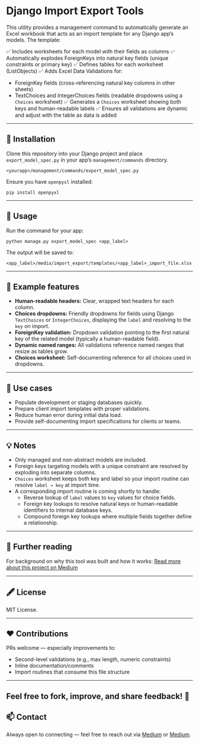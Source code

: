 # Django Import Export Tools

This utility provides a management command to automatically generate an Excel workbook that acts as an import template for any Django app’s models. The template:

✅ Includes worksheets for each model with their fields as columns
✅ Automatically explodes ForeignKeys into natural key fields (unique constraints or primary key)
✅ Defines tables for each worksheet (ListObjects)
✅ Adds Excel Data Validations for:
- ForeignKey fields (cross-referencing natural key columns in other sheets)
- TextChoices and IntegerChoices fields (readable dropdowns using a `Choices` worksheet)
✅ Generates a `Choices` worksheet showing both keys and human-readable labels
✅ Ensures all validations are dynamic and adjust with the table as data is added

---

## 🔧 Installation

Clone this repository into your Django project and place `export_model_spec.py` in your app’s `management/commands` directory.

```
<yourapp>/management/commands/export_model_spec.py
```

Ensure you have `openpyxl` installed:

```
pip install openpyxl
```

---

## 🚀 Usage

Run the command for your app:

```
python manage.py export_model_spec <app_label>
```

The output will be saved to:

```
<app_label>/media/import_export/templates/<app_label>_import_file.xlsx
```

---

## 📝 Example features

- **Human-readable headers:** Clear, wrapped text headers for each column.
- **Choices dropdowns:** Friendly dropdowns for fields using Django `TextChoices` or `IntegerChoices`, displaying the `label` and resolving to the `key` on import.
- **ForeignKey validation:** Dropdown validation pointing to the first natural key of the related model (typically a human-readable field).
- **Dynamic named ranges:** All validations reference named ranges that resize as tables grow.
- **Choices worksheet:** Self-documenting reference for all choices used in dropdowns.

---

## 🔔 Use cases

- Populate development or staging databases quickly.
- Prepare client import templates with proper validations.
- Reduce human error during initial data load.
- Provide self-documenting import specifications for clients or teams.

---

## 💡 Notes

- Only managed and non-abstract models are included.
- Foreign keys targeting models with a unique constraint are resolved by exploding into separate columns.
- `Choices` worksheet keeps both key and label so your import routine can resolve `label → key` at import time.
- A corresponding import routine is coming shortly to handle:
  - Reverse lookup of `label` values to `key` values for choice fields.
  - Foreign key lookups to resolve natural keys or human-readable identifiers to internal database keys.
  - Compound foreign key lookups where multiple fields together define a relationship.

---

## 📖 Further reading

For background on why this tool was built and how it works:
[Read more about this project on Medium](https://medium.com/your-story-url)

---

## 🖋️ License

MIT License.

---

## ❤️ Contributions

PRs welcome — especially improvements to:
- Second-level validations (e.g., max length, numeric constraints)
- Inline documentation/comments
- Import routines that consume this file structure

---

Feel free to fork, improve, and share feedback! 🎯
---
## 📫 Contact
Always open to connecting — feel free to reach out via [Medium](https://medium.com/@LlewopNomis) or [Medium](https://medium.com/@LlewopNomis).
